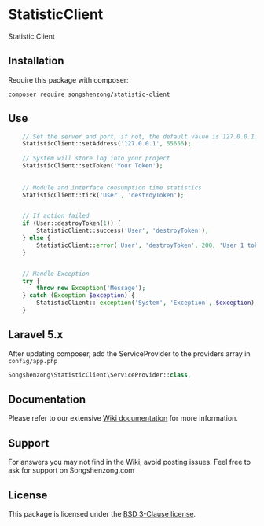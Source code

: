 # StatisticClient

Statistic Client

## Installation

Require this package with composer:

```shell
composer require songshenzong/statistic-client
```


## Use
```php
    // Set the server and port, if not, the default value is 127.0.0.1:55656
    StatisticClient::setAddress('127.0.0.1', 55656);
    
    // System will store log into your project
    StatisticClient::setToken('Your Token');
        
        
    // Module and interface consumption time statistics
    StatisticClient::tick('User', 'destroyToken');


    // If action failed
    if (User::destroyToken(1)) {
        StatisticClient::success('User', 'destroyToken');
    } else {
        StatisticClient::error('User', 'destroyToken', 200, 'User 1 token destroy failed');
    }


    // Handle Exception
    try {
        throw new Exception('Message');
    } catch (Exception $exception) {
        StatisticClient:: exception('System', 'Exception', $exception);
    }
```



## Laravel 5.x
After updating composer, add the ServiceProvider to the providers array in `config/app.php`

```php
Songshenzong\StatisticClient\ServiceProvider::class,
```


## Documentation

Please refer to our extensive [Wiki documentation](https://github.com/songshenzong/statistic-client/wiki) for more information.


## Support

For answers you may not find in the Wiki, avoid posting issues. Feel free to ask for support on Songshenzong.com


## License

This package is licensed under the [BSD 3-Clause license](http://opensource.org/licenses/BSD-3-Clause).
